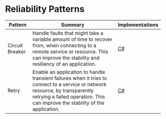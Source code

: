 # Reliability Patterns

| Pattern | Summary | Implementations |
| --- | --- | --- |
| Circuit Breaker | Handle faults that might take a variable amount of time to recover from, when connecting to a remote service or resource. This can improve the stability and resiliency of an application. | [C#](https://docs.microsoft.com/en-us/azure/architecture/patterns/circuit-breaker#example) |
| Retry | Enable an application to handle transient failures when it tries to connect to a service or network resource, by transparently retrying a failed operation. This can improve the stability of the application. | [C#](https://docs.microsoft.com/en-us/azure/architecture/patterns/retry#example) | 

